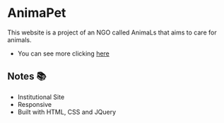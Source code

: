 # AnimaPet

This website is a project of an NGO called AnimaLs that aims to care for animals.
- You can see more clicking [here](https://henriqueestanislau.github.io/AnimaPet/AnimaPet/AnimaPet.html)

## Notes :books:
- Institutional Site
- Responsive
- Built with HTML, CSS and JQuery


